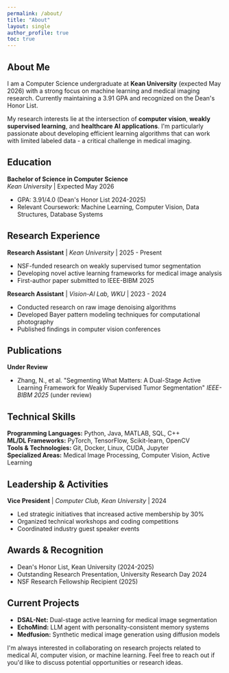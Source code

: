 ```yaml
---
permalink: /about/
title: "About"
layout: single
author_profile: true
toc: true
---
```


## About Me

I am a Computer Science undergraduate at **Kean University** (expected May 2026) with a strong focus on machine learning and medical imaging research. Currently maintaining a 3.91 GPA and recognized on the Dean's Honor List.

My research interests lie at the intersection of **computer vision**, **weakly supervised learning**, and **healthcare AI applications**. I'm particularly passionate about developing efficient learning algorithms that can work with limited labeled data - a critical challenge in medical imaging.

## Education

**Bachelor of Science in Computer Science**  
*Kean University* | Expected May 2026  
- GPA: 3.91/4.0 (Dean's Honor List 2024-2025)
- Relevant Coursework: Machine Learning, Computer Vision, Data Structures, Database Systems

## Research Experience

**Research Assistant** | *Kean University* | 2025 - Present
- NSF-funded research on weakly supervised tumor segmentation
- Developing novel active learning frameworks for medical image analysis
- First-author paper submitted to IEEE-BIBM 2025

**Research Assistant** | *Vision-AI Lab, WKU* | 2023 - 2024
- Conducted research on raw image denoising algorithms
- Developed Bayer pattern modeling techniques for computational photography
- Published findings in computer vision conferences

## Publications

**Under Review**
- Zhang, N., et al. "Segmenting What Matters: A Dual-Stage Active Learning Framework for Weakly Supervised Tumor Segmentation" *IEEE-BIBM 2025* (under review)

## Technical Skills

**Programming Languages:** Python, Java, MATLAB, SQL, C++  
**ML/DL Frameworks:** PyTorch, TensorFlow, Scikit-learn, OpenCV  
**Tools & Technologies:** Git, Docker, Linux, CUDA, Jupyter  
**Specialized Areas:** Medical Image Processing, Computer Vision, Active Learning

## Leadership & Activities

**Vice President** | *Computer Club, Kean University* | 2024
- Led strategic initiatives that increased active membership by 30%
- Organized technical workshops and coding competitions
- Coordinated industry guest speaker events

## Awards & Recognition

- Dean's Honor List, Kean University (2024-2025)
- Outstanding Research Presentation, University Research Day 2024
- NSF Research Fellowship Recipient (2025)

## Current Projects

- **DSAL-Net:** Dual-stage active learning for medical image segmentation
- **EchoMind:** LLM agent with personality-consistent memory systems
- **Medfusion:** Synthetic medical image generation using diffusion models

I'm always interested in collaborating on research projects related to medical AI, computer vision, or machine learning. Feel free to reach out if you'd like to discuss potential opportunities or research ideas.
